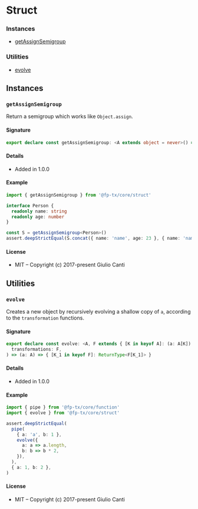 
# Struct







### Instances

* [getAssignSemigroup](#getassignsemigroup)

### Utilities

* [evolve](#evolve)

## Instances


### `getAssignSemigroup`

Return a semigroup which works like `Object.assign`.




#### Signature

```typescript
export declare const getAssignSemigroup: <A extends object = never>() => Semigroup<A>
```

#### Details

* Added in 1.0.0

#### Example

```typescript
import { getAssignSemigroup } from '@fp-tx/core/struct'

interface Person {
  readonly name: string
  readonly age: number
}

const S = getAssignSemigroup<Person>()
assert.deepStrictEqual(S.concat({ name: 'name', age: 23 }, { name: 'name', age: 24 }), { name: 'name', age: 24 })

```

#### License

* MIT – Copyright (c) 2017-present Giulio Canti

## Utilities


### `evolve`

Creates a new object by recursively evolving a shallow copy of `a`, according to the `transformation` functions.




#### Signature

```typescript
export declare const evolve: <A, F extends { [K in keyof A]: (a: A[K]) => unknown }>(
  transformations: F,
) => (a: A) => { [K_1 in keyof F]: ReturnType<F[K_1]> }
```

#### Details

* Added in 1.0.0

#### Example

```typescript
import { pipe } from '@fp-tx/core/function'
import { evolve } from '@fp-tx/core/struct'

assert.deepStrictEqual(
  pipe(
    { a: 'a', b: 1 },
    evolve({
      a: a => a.length,
      b: b => b * 2,
    }),
  ),
  { a: 1, b: 2 },
)

```

#### License

* MIT – Copyright (c) 2017-present Giulio Canti